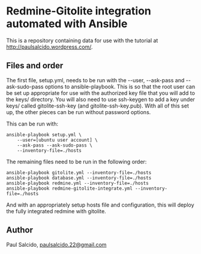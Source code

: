 # Redmine-Gitolite integration automated with Ansible

This is a repository containing data for use with the tutorial at http://paulsalcido.wordpress.com/.

## Files and order

The first file, setup.yml, needs to be run with the --user, --ask-pass and --ask-sudo-pass options to ansible-playbook.  This is so that the root user can be set up appropriate for use with the authorized key file that you will add to the keys/ directory.  You will also need to use ssh-keygen to add a key under keys/ called gitolite-ssh-key (and gitolite-ssh-key.pub).  With all of this set up, the other pieces can be run without password options.

This can be run with:

    ansible-playbook setup.yml \
        --user=[ubuntu user account] \
        --ask-pass --ask-sudo-pass \
        --inventory-file=./hosts

The remaining files need to be run in the following order:

    ansible-playbook gitolite.yml --inventory-file=./hosts
    ansible-playbook database.yml --inventory-file=./hosts
    ansible-playbook redmine.yml --inventory-file=./hosts
    ansible-playbook redmine-gitolite-integrate.yml --inventory-file=./hosts

And with an appropriately setup hosts file and configuration, this will deploy the fully integrated redmine with gitolite.

## Author

Paul Salcido, paulsalcido.22@gmail.com
